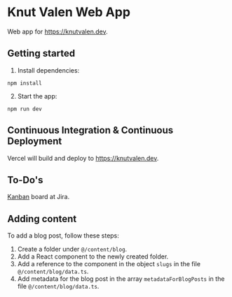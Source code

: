 # Knut Valen Web App

Web app for https://knutvalen.dev.

## Getting started

1. Install dependencies:

```shell
npm install
```

2. Start the app:

```shell
npm run dev
```

## Continuous Integration & Continuous Deployment

Vercel will build and deploy to https://knutvalen.dev.

## To-Do's

[Kanban](https://knutvalen.atlassian.net/jira) board at Jira.

## Adding content

To add a blog post, follow these steps:

1. Create a folder under `@/content/blog`.
2. Add a React component to the newly created folder.
3. Add a reference to the component in the object `slugs` in the file `@/content/blog/data.ts`.
4. Add metadata for the blog post in the array `metadataForBlogPosts` in the file `@/content/blog/data.ts`.
